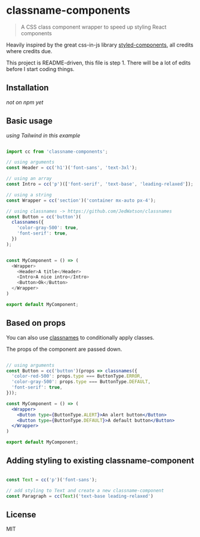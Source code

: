 # classname-components

> A CSS class component wrapper to speed up styling React components

Heavily inspired by the great css-in-js library [styled-components](https://github.com/styled-components), all credits where credits due.

This project is README-driven, this file is step 1. There will be a lot of edits before I start coding things.

## Installation

*not on npm yet*

## Basic usage

*using Tailwind in this example*

```js

import cc from 'classname-components';

// using arguments
const Header = cc('h1')('font-sans', 'text-3xl');

// using an array
const Intro = cc('p')(['font-serif', 'text-base', 'leading-relaxed']);

// using a string
const Wrapper = cc('section')('container mx-auto px-4');

// using classnames -> https://github.com/JedWatson/classnames
const Button = cc('button')(
  classnames({
    'color-gray-500': true,
    'font-serif': true,
  })
);


const MyComponent = () => (
  <Wrapper>
    <Header>A title</Header>
    <Intro>A nice intro</Intro>
    <Button>Ok</Button>
  </Wrapper>
)

export default MyComponent;

```

## Based on props

You can also use [classnames](https://github.com/JedWatson/classnames) to conditionally apply classes.

The props of the component are passed down.

```jsx

// using arguments
const Button = cc('button')(props => classnames({
  'color-red-500': props.type === ButtonType.ERROR,
  'color-gray-500': props.type === ButtonType.DEFAULT,
  'font-serif': true,
}));

const MyComponent = () => (
  <Wrapper>
    <Button type={ButtonType.ALERT}>An alert button</Button>
    <Button type={ButtonType.DEFAULT}>A default button</Button>
  </Wrapper>
)

export default MyComponent;

```

## Adding styling to existing classname-component

```jsx

const Text = cc('p')('font-sans');

// add styling to Text and create a new classname-component
const Paragraph = cc(Text)('text-base leading-relaxed')

```


## License

MIT